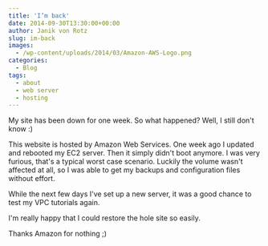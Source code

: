 ```yaml
---
title: 'I’m back'
date: 2014-09-30T13:30:00+00:00
author: Janik von Rotz
slug: im-back
images:
  - /wp-content/uploads/2014/03/Amazon-AWS-Logo.png
categories:
  - Blog
tags:
  - about
  - web server
  - hosting
---
```

My site has been down for one week. So what happened? Well, I still don't know :)

This website is hosted by Amazon Web Services. One week ago I updated and rebooted my EC2 server. Then it simply didn't boot anymore. I was very furious, that's a typical worst case scenario. Luckily the volume wasn't affected at all, so I was able to get my backups and configuration files without effort.

While the next few days I've set up a new server, it was a good chance to test my VPC tutorials again.

I'm really happy that I could restore the hole site so easily.

Thanks Amazon for nothing ;)